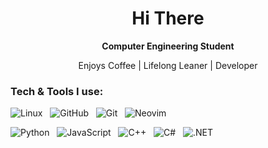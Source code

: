 <div align="center">

# Hi There

**Computer Engineering Student**


Enjoys Coffee | Lifelong Leaner | Developer

<!-- <img src="img/Anime-Gifs.gif" height="220px"/> -->

<!-- original source for gif: https://i.pinimg.com/originals/6e/8d/0b/6e8d0b94a946a0068a445e7a714edcf1.gif -->

</div>

### Tech & Tools I use:

![Linux](https://img.shields.io/badge/-Linux-000000?style=flat&logo=linux&logoColor=white) &nbsp;
![GitHub](https://img.shields.io/badge/-GitHub-181717?style=flat&logo=github&logoColor=white) &nbsp;
![Git](https://img.shields.io/badge/-Git-F05032?style=flat&logo=git&logoColor=white) &nbsp;
![Neovim](https://img.shields.io/badge/-Neovim-0aa119?style=flat&logo=neovim&logoColor=white) &nbsp;

![Python](https://img.shields.io/badge/-Python-3776AB?style=flat&logo=python&logoColor=white) &nbsp;
![JavaScript](https://img.shields.io/badge/-JavaScript-F7DF1E?style=flat&logo=javascript&logoColor=black) &nbsp;
![C++](https://img.shields.io/badge/-C++-00599C?style=flat&logo=cplusplus&logoColor=white) &nbsp;
![C#](https://img.shields.io/badge/-C%23-239120?style=flat&logo=c-sharp&logoColor=white) &nbsp;
![.NET](https://img.shields.io/badge/-.NET-512BD4?style=flat&logo=.net&logoColor=white) &nbsp;

